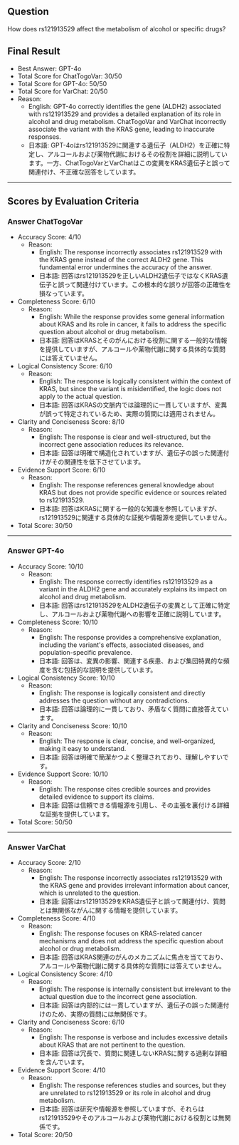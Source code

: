 ## Question

How does rs121913529 affect the metabolism of alcohol or specific drugs?

## Final Result

- Best Answer: GPT-4o
- Total Score for ChatTogoVar: 30/50
- Total Score for GPT-4o: 50/50
- Total Score for VarChat: 20/50
- Reason:
  - English: GPT-4o correctly identifies the gene (ALDH2) associated with rs121913529 and provides a detailed explanation of its role in alcohol and drug metabolism. ChatTogoVar and VarChat incorrectly associate the variant with the KRAS gene, leading to inaccurate responses.
  - 日本語: GPT-4oはrs121913529に関連する遺伝子（ALDH2）を正確に特定し、アルコールおよび薬物代謝におけるその役割を詳細に説明しています。一方、ChatTogoVarとVarChatはこの変異をKRAS遺伝子と誤って関連付け、不正確な回答をしています。

---

## Scores by Evaluation Criteria

### Answer ChatTogoVar
- Accuracy Score: 4/10
  - Reason: 
    - English: The response incorrectly associates rs121913529 with the KRAS gene instead of the correct ALDH2 gene. This fundamental error undermines the accuracy of the answer.
    - 日本語: 回答はrs121913529を正しいALDH2遺伝子ではなくKRAS遺伝子と誤って関連付けています。この根本的な誤りが回答の正確性を損なっています。
- Completeness Score: 6/10
  - Reason: 
    - English: While the response provides some general information about KRAS and its role in cancer, it fails to address the specific question about alcohol or drug metabolism.
    - 日本語: 回答はKRASとそのがんにおける役割に関する一般的な情報を提供していますが、アルコールや薬物代謝に関する具体的な質問には答えていません。
- Logical Consistency Score: 6/10
  - Reason: 
    - English: The response is logically consistent within the context of KRAS, but since the variant is misidentified, the logic does not apply to the actual question.
    - 日本語: 回答はKRASの文脈内では論理的に一貫していますが、変異が誤って特定されているため、実際の質問には適用されません。
- Clarity and Conciseness Score: 8/10
  - Reason: 
    - English: The response is clear and well-structured, but the incorrect gene association reduces its relevance.
    - 日本語: 回答は明確で構造化されていますが、遺伝子の誤った関連付けがその関連性を低下させています。
- Evidence Support Score: 6/10
  - Reason: 
    - English: The response references general knowledge about KRAS but does not provide specific evidence or sources related to rs121913529.
    - 日本語: 回答はKRASに関する一般的な知識を参照していますが、rs121913529に関連する具体的な証拠や情報源を提供していません。
- Total Score: 30/50

---

### Answer GPT-4o
- Accuracy Score: 10/10
  - Reason: 
    - English: The response correctly identifies rs121913529 as a variant in the ALDH2 gene and accurately explains its impact on alcohol and drug metabolism.
    - 日本語: 回答はrs121913529をALDH2遺伝子の変異として正確に特定し、アルコールおよび薬物代謝への影響を正確に説明しています。
- Completeness Score: 10/10
  - Reason: 
    - English: The response provides a comprehensive explanation, including the variant's effects, associated diseases, and population-specific prevalence.
    - 日本語: 回答は、変異の影響、関連する疾患、および集団特異的な頻度を含む包括的な説明を提供しています。
- Logical Consistency Score: 10/10
  - Reason: 
    - English: The response is logically consistent and directly addresses the question without any contradictions.
    - 日本語: 回答は論理的に一貫しており、矛盾なく質問に直接答えています。
- Clarity and Conciseness Score: 10/10
  - Reason: 
    - English: The response is clear, concise, and well-organized, making it easy to understand.
    - 日本語: 回答は明確で簡潔かつよく整理されており、理解しやすいです。
- Evidence Support Score: 10/10
  - Reason: 
    - English: The response cites credible sources and provides detailed evidence to support its claims.
    - 日本語: 回答は信頼できる情報源を引用し、その主張を裏付ける詳細な証拠を提供しています。
- Total Score: 50/50

---

### Answer VarChat
- Accuracy Score: 2/10
  - Reason: 
    - English: The response incorrectly associates rs121913529 with the KRAS gene and provides irrelevant information about cancer, which is unrelated to the question.
    - 日本語: 回答はrs121913529をKRAS遺伝子と誤って関連付け、質問とは無関係ながんに関する情報を提供しています。
- Completeness Score: 4/10
  - Reason: 
    - English: The response focuses on KRAS-related cancer mechanisms and does not address the specific question about alcohol or drug metabolism.
    - 日本語: 回答はKRAS関連のがんのメカニズムに焦点を当てており、アルコールや薬物代謝に関する具体的な質問には答えていません。
- Logical Consistency Score: 4/10
  - Reason: 
    - English: The response is internally consistent but irrelevant to the actual question due to the incorrect gene association.
    - 日本語: 回答は内部的には一貫していますが、遺伝子の誤った関連付けのため、実際の質問には無関係です。
- Clarity and Conciseness Score: 6/10
  - Reason: 
    - English: The response is verbose and includes excessive details about KRAS that are not pertinent to the question.
    - 日本語: 回答は冗長で、質問に関連しないKRASに関する過剰な詳細を含んでいます。
- Evidence Support Score: 4/10
  - Reason: 
    - English: The response references studies and sources, but they are unrelated to rs121913529 or its role in alcohol and drug metabolism.
    - 日本語: 回答は研究や情報源を参照していますが、それらはrs121913529やそのアルコールおよび薬物代謝における役割とは無関係です。
- Total Score: 20/50